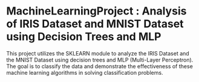 # MachineLearningProject : Analysis of IRIS Dataset and MNIST Dataset using Decision Trees and MLP


This project utilizes the SKLEARN module to analyze the IRIS Dataset and the MNIST Dataset using decision trees and MLP (Multi-Layer Perceptron). The goal is to classify the data and demonstrate the effectiveness of these machine learning algorithms in solving classification problems.
